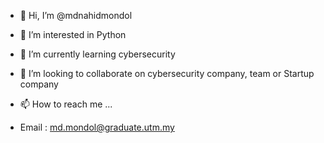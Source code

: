 - 👋 Hi, I’m @mdnahidmondol
- 👀 I’m interested in Python 
- 🌱 I’m currently learning cybersecurity
- 💞️ I’m looking to collaborate on cybersecurity company, team or Startup company

- 📫 How to reach me ...
- Email : md.mondol@graduate.utm.my


<!---
mdnahidmondol/mdnahidmondol is a ✨ special ✨ repository because its `README.md` (this file) appears on your GitHub profile.
You can click the Preview link to take a look at your changes.
--->
